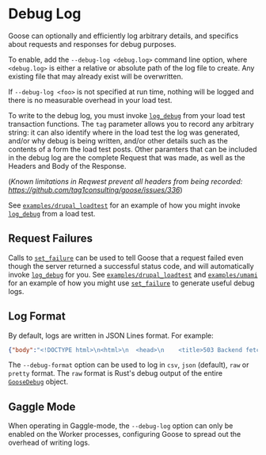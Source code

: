 # Debug Log

Goose can optionally and efficiently log arbitrary details, and specifics about requests and responses for debug purposes.

To enable, add the `--debug-log <debug.log>` command line option, where `<debug.log>` is either a relative or absolute path of the log file to create. Any existing file that may already exist will be overwritten.

If `--debug-log <foo>` is not specified at run time, nothing will be logged and there is no measurable overhead in your load test.

To write to the debug log, you must invoke [`log_debug`](https://docs.rs/goose/*/goose/goose/struct.GooseUser.html#method.log_debug) from your load test transaction functions. The `tag` parameter allows you to record any arbitrary string: it can also identify where in the load test the log was generated, and/or why debug is being written, and/or other details such as the contents of a form the load test posts. Other paramters that can be included in the debug log are the complete Request that was made, as well as the Headers and Body of the Response.

(_Known limitations in Reqwest prevent all headers from being recorded: <https://github.com/tag1consulting/goose/issues/336>_)

See [`examples/drupal_loadtest`](https://github.com/tag1consulting/goose/blob/main/examples/drupal_loadtest.rs) for an example of how you might invoke [`log_debug`](https://docs.rs/goose/*/goose/goose/struct.GooseUser.html#method.log_debug) from a load test.

## Request Failures

Calls to [`set_failure`](https://docs.rs/goose/*/goose/goose/struct.GooseUser.html#method.set_failure) can be used to tell Goose that a request failed even though the server returned a successful status code, and will automatically invoke [`log_debug`](https://docs.rs/goose/*/goose/goose/struct.GooseUser.html#method.log_debug) for you. See [`examples/drupal_loadtest`](https://github.com/tag1consulting/goose/blob/main/examples/drupal_loadtest.rs) and [`examples/umami`](https://github.com/tag1consulting/goose/tree/main/examples/umami) for an example of how you might use [`set_failure`](https://docs.rs/goose/*/goose/goose/struct.GooseUser.html#method.set_failure) to generate useful debug logs.

## Log Format

By default, logs are written in JSON Lines format. For example:

```json
{"body":"<!DOCTYPE html>\n<html>\n  <head>\n    <title>503 Backend fetch failed</title>\n  </head>\n  <body>\n    <h1>Error 503 Backend fetch failed</h1>\n    <p>Backend fetch failed</p>\n    <h3>Guru Meditation:</h3>\n    <p>XID: 1506620</p>\n    <hr>\n    <p>Varnish cache server</p>\n  </body>\n</html>\n","header":"{\"date\": \"Mon, 19 Jul 2021 09:21:58 GMT\", \"server\": \"Varnish\", \"content-type\": \"text/html; charset=utf-8\", \"retry-after\": \"5\", \"x-varnish\": \"1506619\", \"age\": \"0\", \"via\": \"1.1 varnish (Varnish/6.1)\", \"x-varnish-cache\": \"MISS\", \"x-varnish-cookie\": \"SESSd7e04cba6a8ba148c966860632ef3636=Z50aRHuIzSE5a54pOi-dK_wbxYMhsMwrG0s2WM2TS20\", \"content-length\": \"284\", \"connection\": \"keep-alive\"}","request":{"coordinated_omission_elapsed":0,"elapsed":9162,"error":"503 Service Unavailable: /node/1439","final_url":"http://apache/node/1439","name":"(Auth) comment form","raw":{"body":"","headers":[],"method":"Get","url":"http://apache/node/1439"},"redirected":false,"response_time":5,"status_code":503,"success":false,"update":false,"user":1,"user_cadence":0},"tag":"post_comment: no form_build_id found on node/1439"}
```

The `--debug-format` option can be used to log in `csv`, `json` (default), `raw` or `pretty` format. The `raw` format is Rust's debug output of the entire [`GooseDebug`](https://docs.rs/goose/*/goose/goose/struct.GooseDebug.html) object.

## Gaggle Mode

When operating in Gaggle-mode, the `--debug-log` option can only be enabled on the Worker processes, configuring Goose to spread out the overhead of writing logs.
